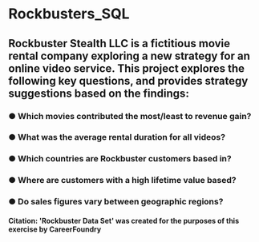 # Rockbusters_SQL
## Rockbuster Stealth LLC is a fictitious movie rental company exploring a new strategy for an online video service. This project explores the following key questions, and provides strategy suggestions based on the findings: 

### ● Which movies contributed the most/least to revenue gain?
### ● What was the average rental duration for all videos?
### ● Which countries are Rockbuster customers based in?
### ● Where are customers with a high lifetime value based?
### ● Do sales figures vary between geographic regions?

#### Citation: 'Rockbuster Data Set' was created for the purposes of this exercise by CareerFoundry
